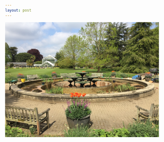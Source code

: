 ```yaml
---
layout: post
---
```

<img class="img-fluid" src="/assets/images/IMG_4679.JPG" alt="Dry fountain at the Cambridge Botanic Gardens"/>